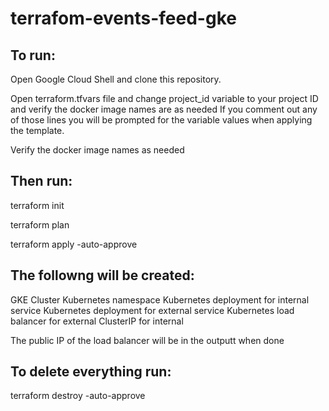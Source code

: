# terrafom-events-feed-gke

## To run:

Open Google Cloud Shell and clone this repository.

Open terraform.tfvars file and change project_id variable to your project ID
and verify the docker image names are as needed
If you comment out any of those lines you will be prompted for the variable
values when applying the template.

Verify the docker image names as needed

## Then run: 
terraform init

terraform plan

terraform apply -auto-approve

## The followng will be created:
GKE Cluster
Kubernetes namespace
Kubernetes deployment for internal service
Kubernetes deployment for external service
Kubernetes load balancer for external
ClusterIP for internal

The public IP of the load balancer will be in the outputt when done

## To delete everything run:
terraform destroy -auto-approve

